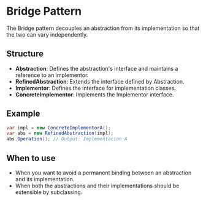 # Bridge Pattern

The Bridge pattern decouples an abstraction from its implementation so that the two can vary independently.

## Structure

- **Abstraction**: Defines the abstraction's interface and maintains a reference to an implementor.
- **RefinedAbstraction**: Extends the interface defined by Abstraction.
- **Implementor**: Defines the interface for implementation classes.
- **ConcreteImplementor**: Implements the Implementor interface.

## Example

```csharp
var impl = new ConcreteImplementorA();
var abs = new RefinedAbstraction(impl);
abs.Operation(); // Output: Implementación A
```

## When to use

- When you want to avoid a permanent binding between an abstraction and its implementation.
- When both the abstractions and their implementations should be extensible by subclassing.
